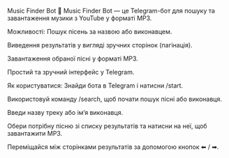Music Finder Bot 🎵
Music Finder Bot — це Telegram-бот для пошуку та завантаження музики з YouTube у форматі MP3.

Можливості:
Пошук пісень за назвою або виконавцем.

Виведення результатів у вигляді зручних сторінок (пагінація).

Завантаження обраної пісні у форматі MP3.

Простий та зручний інтерфейс у Telegram.

Як користуватися:
Знайди бота в Telegram і натисни /start.

Використовуй команду /search, щоб почати пошук пісні або виконавця.

Введи назву треку або ім’я виконавця.

Обери потрібну пісню зі списку результатів та натисни на неї, щоб завантажити MP3.

Переміщайся між сторінками результатів за допомогою кнопок ⬅ / ➡.